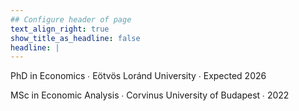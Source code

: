 ```yaml
---
## Configure header of page
text_align_right: true
show_title_as_headline: false
headline: |
---
```


<i class="fas fa-graduation-cap pr2"></i>PhD in Economics  &#8729;
 Eötvös Loránd University  &#8729;  Expected 2026

<i class="fas fa-graduation-cap pr2"></i>MSc in Economic Analysis  &#8729;
    Corvinus University of Budapest  &#8729;  2022
